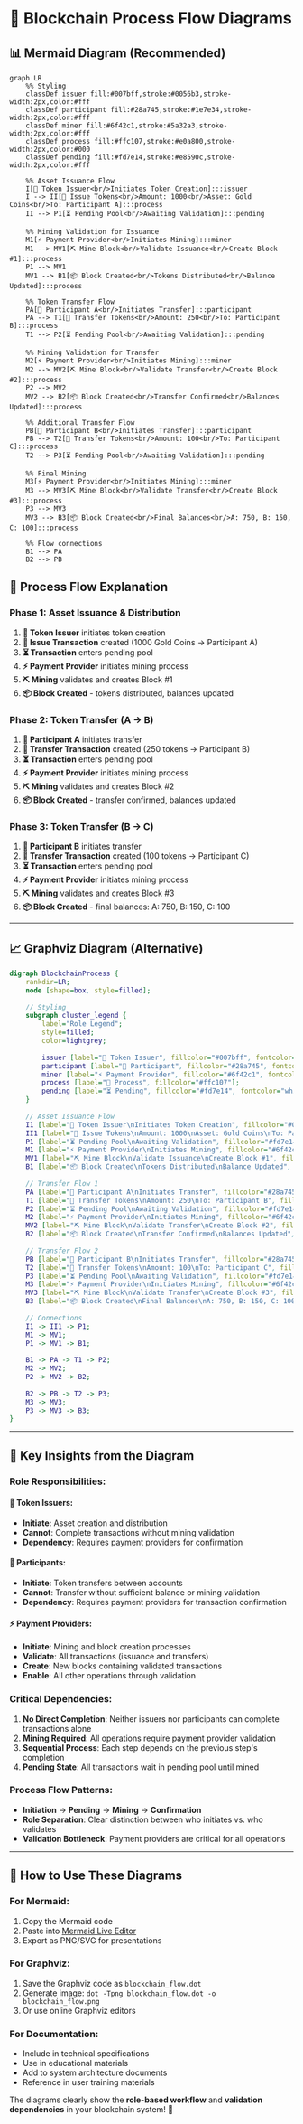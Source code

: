# 🔗 Blockchain Process Flow Diagrams

## 📊 Mermaid Diagram (Recommended)

```mermaid
graph LR
    %% Styling
    classDef issuer fill:#007bff,stroke:#0056b3,stroke-width:2px,color:#fff
    classDef participant fill:#28a745,stroke:#1e7e34,stroke-width:2px,color:#fff
    classDef miner fill:#6f42c1,stroke:#5a32a3,stroke-width:2px,color:#fff
    classDef process fill:#ffc107,stroke:#e0a800,stroke-width:2px,color:#000
    classDef pending fill:#fd7e14,stroke:#e8590c,stroke-width:2px,color:#fff

    %% Asset Issuance Flow
    I[🏦 Token Issuer<br/>Initiates Token Creation]:::issuer
    I --> II[📝 Issue Tokens<br/>Amount: 1000<br/>Asset: Gold Coins<br/>To: Participant A]:::process
    II --> P1[⏳ Pending Pool<br/>Awaiting Validation]:::pending
    
    %% Mining Validation for Issuance
    M1[⚡ Payment Provider<br/>Initiates Mining]:::miner
    M1 --> MV1[⛏️ Mine Block<br/>Validate Issuance<br/>Create Block #1]:::process
    P1 --> MV1
    MV1 --> B1[📦 Block Created<br/>Tokens Distributed<br/>Balance Updated]:::process

    %% Token Transfer Flow
    PA[👤 Participant A<br/>Initiates Transfer]:::participant
    PA --> T1[💸 Transfer Tokens<br/>Amount: 250<br/>To: Participant B]:::process
    T1 --> P2[⏳ Pending Pool<br/>Awaiting Validation]:::pending
    
    %% Mining Validation for Transfer
    M2[⚡ Payment Provider<br/>Initiates Mining]:::miner
    M2 --> MV2[⛏️ Mine Block<br/>Validate Transfer<br/>Create Block #2]:::process
    P2 --> MV2
    MV2 --> B2[📦 Block Created<br/>Transfer Confirmed<br/>Balances Updated]:::process

    %% Additional Transfer Flow
    PB[👤 Participant B<br/>Initiates Transfer]:::participant
    PB --> T2[💸 Transfer Tokens<br/>Amount: 100<br/>To: Participant C]:::process
    T2 --> P3[⏳ Pending Pool<br/>Awaiting Validation]:::pending
    
    %% Final Mining
    M3[⚡ Payment Provider<br/>Initiates Mining]:::miner
    M3 --> MV3[⛏️ Mine Block<br/>Validate Transfer<br/>Create Block #3]:::process
    P3 --> MV3
    MV3 --> B3[📦 Block Created<br/>Final Balances<br/>A: 750, B: 150, C: 100]:::process

    %% Flow connections
    B1 --> PA
    B2 --> PB
```

## 🎯 Process Flow Explanation

### **Phase 1: Asset Issuance & Distribution**
1. **🏦 Token Issuer** initiates token creation
2. **📝 Issue Transaction** created (1000 Gold Coins → Participant A)
3. **⏳ Transaction** enters pending pool
4. **⚡ Payment Provider** initiates mining process
5. **⛏️ Mining** validates and creates Block #1
6. **📦 Block Created** - tokens distributed, balances updated

### **Phase 2: Token Transfer (A → B)**
1. **👤 Participant A** initiates transfer
2. **💸 Transfer Transaction** created (250 tokens → Participant B)
3. **⏳ Transaction** enters pending pool
4. **⚡ Payment Provider** initiates mining process
5. **⛏️ Mining** validates and creates Block #2
6. **📦 Block Created** - transfer confirmed, balances updated

### **Phase 3: Token Transfer (B → C)**
1. **👤 Participant B** initiates transfer
2. **💸 Transfer Transaction** created (100 tokens → Participant C)
3. **⏳ Transaction** enters pending pool
4. **⚡ Payment Provider** initiates mining process
5. **⛏️ Mining** validates and creates Block #3
6. **📦 Block Created** - final balances: A: 750, B: 150, C: 100

---

## 📈 Graphviz Diagram (Alternative)

```dot
digraph BlockchainProcess {
    rankdir=LR;
    node [shape=box, style=filled];
    
    // Styling
    subgraph cluster_legend {
        label="Role Legend";
        style=filled;
        color=lightgrey;
        
        issuer [label="🏦 Token Issuer", fillcolor="#007bff", fontcolor="white"];
        participant [label="👤 Participant", fillcolor="#28a745", fontcolor="white"];
        miner [label="⚡ Payment Provider", fillcolor="#6f42c1", fontcolor="white"];
        process [label="📝 Process", fillcolor="#ffc107"];
        pending [label="⏳ Pending", fillcolor="#fd7e14", fontcolor="white"];
    }
    
    // Asset Issuance Flow
    I1 [label="🏦 Token Issuer\nInitiates Token Creation", fillcolor="#007bff", fontcolor="white"];
    II1 [label="📝 Issue Tokens\nAmount: 1000\nAsset: Gold Coins\nTo: Participant A", fillcolor="#ffc107"];
    P1 [label="⏳ Pending Pool\nAwaiting Validation", fillcolor="#fd7e14", fontcolor="white"];
    M1 [label="⚡ Payment Provider\nInitiates Mining", fillcolor="#6f42c1", fontcolor="white"];
    MV1 [label="⛏️ Mine Block\nValidate Issuance\nCreate Block #1", fillcolor="#ffc107"];
    B1 [label="📦 Block Created\nTokens Distributed\nBalance Updated", fillcolor="#ffc107"];
    
    // Transfer Flow 1
    PA [label="👤 Participant A\nInitiates Transfer", fillcolor="#28a745", fontcolor="white"];
    T1 [label="💸 Transfer Tokens\nAmount: 250\nTo: Participant B", fillcolor="#ffc107"];
    P2 [label="⏳ Pending Pool\nAwaiting Validation", fillcolor="#fd7e14", fontcolor="white"];
    M2 [label="⚡ Payment Provider\nInitiates Mining", fillcolor="#6f42c1", fontcolor="white"];
    MV2 [label="⛏️ Mine Block\nValidate Transfer\nCreate Block #2", fillcolor="#ffc107"];
    B2 [label="📦 Block Created\nTransfer Confirmed\nBalances Updated", fillcolor="#ffc107"];
    
    // Transfer Flow 2
    PB [label="👤 Participant B\nInitiates Transfer", fillcolor="#28a745", fontcolor="white"];
    T2 [label="💸 Transfer Tokens\nAmount: 100\nTo: Participant C", fillcolor="#ffc107"];
    P3 [label="⏳ Pending Pool\nAwaiting Validation", fillcolor="#fd7e14", fontcolor="white"];
    M3 [label="⚡ Payment Provider\nInitiates Mining", fillcolor="#6f42c1", fontcolor="white"];
    MV3 [label="⛏️ Mine Block\nValidate Transfer\nCreate Block #3", fillcolor="#ffc107"];
    B3 [label="📦 Block Created\nFinal Balances\nA: 750, B: 150, C: 100", fillcolor="#ffc107"];
    
    // Connections
    I1 -> II1 -> P1;
    M1 -> MV1;
    P1 -> MV1 -> B1;
    
    B1 -> PA -> T1 -> P2;
    M2 -> MV2;
    P2 -> MV2 -> B2;
    
    B2 -> PB -> T2 -> P3;
    M3 -> MV3;
    P3 -> MV3 -> B3;
}
```

---

## 🔑 Key Insights from the Diagram

### **Role Responsibilities:**

#### **🏦 Token Issuers:**
- **Initiate**: Asset creation and distribution
- **Cannot**: Complete transactions without mining validation
- **Dependency**: Requires payment providers for confirmation

#### **👤 Participants:**
- **Initiate**: Token transfers between accounts
- **Cannot**: Transfer without sufficient balance or mining validation
- **Dependency**: Requires payment providers for transaction confirmation

#### **⚡ Payment Providers:**
- **Initiate**: Mining and block creation processes
- **Validate**: All transactions (issuance and transfers)
- **Create**: New blocks containing validated transactions
- **Enable**: All other operations through validation

### **Critical Dependencies:**
1. **No Direct Completion**: Neither issuers nor participants can complete transactions alone
2. **Mining Required**: All operations require payment provider validation
3. **Sequential Process**: Each step depends on the previous step's completion
4. **Pending State**: All transactions wait in pending pool until mined

### **Process Flow Patterns:**
- **Initiation** → **Pending** → **Mining** → **Confirmation**
- **Role Separation**: Clear distinction between who initiates vs. who validates
- **Validation Bottleneck**: Payment providers are critical for all operations

---

## 🎨 How to Use These Diagrams

### **For Mermaid:**
1. Copy the Mermaid code
2. Paste into [Mermaid Live Editor](https://mermaid.live/)
3. Export as PNG/SVG for presentations

### **For Graphviz:**
1. Save the Graphviz code as `blockchain_flow.dot`
2. Generate image: `dot -Tpng blockchain_flow.dot -o blockchain_flow.png`
3. Or use online Graphviz editors

### **For Documentation:**
- Include in technical specifications
- Use in educational materials
- Add to system architecture documents
- Reference in user training materials

The diagrams clearly show the **role-based workflow** and **validation dependencies** in your blockchain system! 🚀
